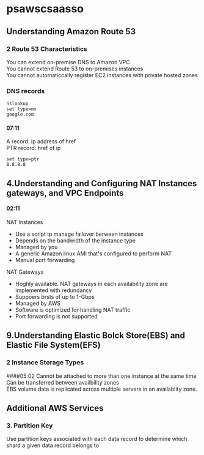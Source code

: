 # psawscsaasso
## Understanding Amazon Route 53
### 2 Route 53 Characteristics
You can extend on-premise DNS to Amazon VPC  
You cannot extend Route 53 to on-premises instances  
You cannot automaticcally register EC2 instances with private hosted zones


###  DNS records
```
nslookup
set type=mx
google.com
```
#### 07:11
A record: ip address of href  
PTR record: href of ip

```
set type=ptr
8.8.8.8
```

## 4.Understanding and Configuring NAT Instances gateways, and VPC Endpoints
#### 02:11
NAT Instances
- Use a script tp manage failover berween instances
- Depends on the bandwidth of the instance type
- Managed by you
- A generic Amazon linux AMI that's configured to perform NAT
- Manual port forwarding

NAT Gateways
- Hoghly available. NAT gateways in each availability zone are implemented with redundancy
- Suppoers brsts of up to 1-Gbps
- Managed by AWS
- Software is optimized for handling NAT traffic
- Port forwarding is not supported

## 9.Understanding Elastic Bolck Store(EBS) and Elastic File System(EFS)
### 2 Instance Storage Types
####05:02
Cannot be attached to more than one instance at the same time  
Can be transferred between availbility zones  
EBS volume data is replicated across multiple servers in an availablity zone.

## Additional AWS Services
### 3. Partition Key

Use partition keys associated with each data record to determine which shard a given data record belongs to
